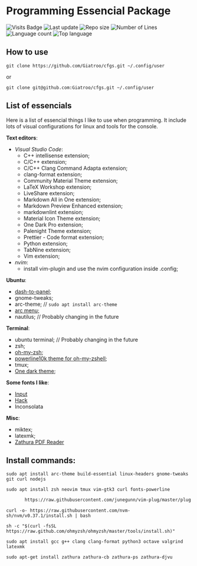 # Programming Essencial Package

![Visits Badge](https://badges.pufler.dev/visits/Giatroo/cfgs)
![Last update](https://img.shields.io/github/last-commit/Giatroo/cfgs)
![Repo size](https://img.shields.io/github/repo-size/Giatroo/cfgs)
![Number of Lines](https://img.shields.io/tokei/lines/github/Giatroo/cfgs)
![Language count](https://img.shields.io/github/languages/count/Giatroo/cfgs)
![Top language](https://img.shields.io/github/languages/top/Giatroo/cfgs)

## How to use

`git clone https://github.com/Giatroo/cfgs.git ~/.config/user`

or

`git clone git@github.com:Giatroo/cfgs.git ~/.config/user`

## List of essencials

Here is a list of essencial things I like to use when programming. It include lots of visual
configurations for linux and tools for the console.

**Text editors**:
- _Visual Studio Code_:
  * C++ intellisense extension;
  * C/C++ extension;
  * C/C++ Clang Command Adapta extension;
  * clang-format extension;
  * Community Material Theme extension;
  * LaTeX Workshop extension;
  * LiveShare extension;
  * Markdown All in One extension;
  * Markdown Preview Enhanced extension;
  * markdownlint extension;
  * Material Icon Theme extension;
  * One Dark Pro extension;
  * Palenight Theme extension;
  * Prettier - Code format extension;
  * Python extension;
  * TabNine extension;
  * Vim extension;
- _nvim_:
  * install vim-plugin and use the nvim configuration inside .config;

**Ubuntu**:
- [dash-to-panel;](https://extensions.gnome.org/extension/1160/dash-to-panel/)
- gnome-tweaks;
- arc-theme; // `sudo apt install arc-theme`
- [arc menu;](https://extensions.gnome.org/extension/1228/arc-menu/)
- nautilus;  // Probably changing in the future

**Terminal**:
- ubuntu terminal; // Probably changing in the future
- zsh;
- [oh-my-zsh](https://ohmyz.sh/);
- [powerline10k theme for oh-my-zshell](https://github.com/romkatv/powerlevel10k);
- tmux;
- [One dark theme](https://github.com/denysdovhan/one-gnome-terminal);

**Some fonts I like**:
 - [Input](https://input.fontbureau.com/preview/)
 - [Hack](https://sourcefoundry.org/hack/)
 - Inconsolata

**Misc**:
- miktex;
- latexmk;
- [Zathura PDF Reader](https://pwmt.org/projects/zathura/)


 ## Install commands:

`sudo apt install arc-theme build-essential linux-headers gnome-tweaks git curl nodejs`

`sudo apt install zsh neovim tmux vim-gtk3 curl fonts-powerline`

```sh -c 'curl -fLo "${XDG_DATA_HOME:-$HOME/.local/share}"/nvim/site/autoload/plug.vim --create-dirs \
       https://raw.githubusercontent.com/junegunn/vim-plug/master/plug.vim'
```
       
`curl -o- https://raw.githubusercontent.com/nvm-sh/nvm/v0.37.1/install.sh | bash`

`sh -c "$(curl -fsSL https://raw.github.com/ohmyzsh/ohmyzsh/master/tools/install.sh)"`

`sudo apt install gcc g++ clang clang-format python3 octave valgrind latexmk`

`sudo apt-get install zathura zathura-cb zathura-ps zathura-djvu`
